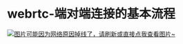 # webrtc-端对端连接的基本流程

[![图片可能因为网络原因掉线了，请刷新或直接点我查看图片~](https://cdn.jsdelivr.net/gh/ylsislove/image-home/test/20210331180311.png)](https://cdn.jsdelivr.net/gh/ylsislove/image-home/test/20210331180311.png)
